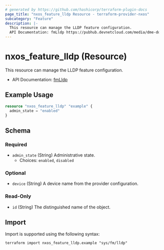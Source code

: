 ```yaml
---
# generated by https://github.com/hashicorp/terraform-plugin-docs
page_title: "nxos_feature_lldp Resource - terraform-provider-nxos"
subcategory: "Feature"
description: |-
  This resource can manage the LLDP feature configuration.
  API Documentation: fmLldp https://pubhub.devnetcloud.com/media/dme-docs-10-2-2/docs/Feature%20Management/fm:Lldp/
---
```


# nxos_feature_lldp (Resource)

This resource can manage the LLDP feature configuration.

- API Documentation: [fmLldp](https://pubhub.devnetcloud.com/media/dme-docs-10-2-2/docs/Feature%20Management/fm:Lldp/)

## Example Usage

```terraform
resource "nxos_feature_lldp" "example" {
  admin_state = "enabled"
}
```

<!-- schema generated by tfplugindocs -->
## Schema

### Required

- `admin_state` (String) Administrative state.
  - Choices: `enabled`, `disabled`

### Optional

- `device` (String) A device name from the provider configuration.

### Read-Only

- `id` (String) The distinguished name of the object.

## Import

Import is supported using the following syntax:

```shell
terraform import nxos_feature_lldp.example "sys/fm/lldp"
```
